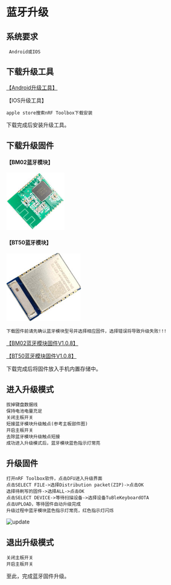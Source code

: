 # 蓝牙升级


## 系统要求

	 Android或IOS

## 下载升级工具

[【Android升级工具】](https://tuusermanual.oss-cn-beijing.aliyuncs.com/UpdateTool/nRFToolbox-2.8.4.apk)

【IOS升级工具】

	apple store搜索nRF Toolbox下载安装
	
下载完成后安装升级工具。

## 下载升级固件

#### 【BM02蓝牙模块】
![BM02](img/BM02.jpg)
#### 【BT50蓝牙模块】
![BT50](img/BT50.jpg)

	下载固件前请先确认蓝牙模块型号并选择相应固件，选择错误将导致升级失败!!!

[【BM02蓝牙模块固件V1.0.8】](https://tuusermanual.oss-cn-beijing.aliyuncs.com/Firmware/BM02_TuKeyboardUpdatePackageFull_1_0_8.zip)

[【BT50蓝牙模块固件V1.0.8】](https://tuusermanual.oss-cn-beijing.aliyuncs.com/Firmware/BT50_TuKeyboardUpdatePackageFull_1_0_8.zip)

下载完成后将固件放入手机内置存储中。

## 进入升级模式

	拔掉键盘数据线
	保持电池电量充足
	关闭主板开关
	短接蓝牙模块升级触点(参考主板部件图)
	开启主板开关
	去除蓝牙模块升级触点短接
	成功进入升级模式后，蓝牙模块蓝色指示灯常亮

## 升级固件

	打开nRF Toolbox软件，点击DFU进入升级界面
	点击SELECT FILE->选择Distribution packet(ZIP)->点击OK
	选择待刷写的固件->选择ALL->点击OK
	点击SELECT DEVICE->等待扫描设备->选择设备TuBleKeyboardOTA
	点击UPLOAD，等待固件自动升级完成
	升级过程中蓝牙模块蓝色指示灯常亮，红色指示灯闪烁

![update](img/update.gif)


## 退出升级模式

	关闭主板开关
	开启主板开关

至此，完成蓝牙固件升级。



















